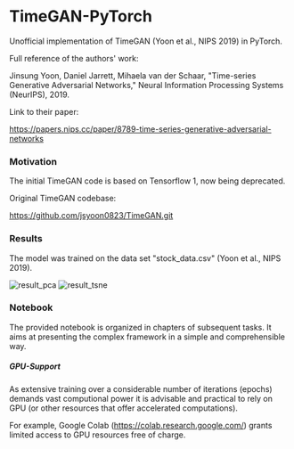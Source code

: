 # TimeGAN-PyTorch
  Unofficial implementation of TimeGAN (Yoon et al., NIPS 2019) in PyTorch.

  Full reference of the authors' work:
  
  Jinsung Yoon, Daniel Jarrett, Mihaela van der Schaar, 
  "Time-series Generative Adversarial Networks," 
  Neural Information Processing Systems (NeurIPS), 2019.
  
  Link to their paper:
  
  https://papers.nips.cc/paper/8789-time-series-generative-adversarial-networks

### Motivation
  The initial TimeGAN code is based on Tensorflow 1, now being deprecated.

  Original TimeGAN codebase:

  https://github.com/jsyoon0823/TimeGAN.git

### Results
  The model was trained on the data set "stock_data.csv" (Yoon et al., NIPS 2019).

![result_pca](../assets/pca.png)
![result_tsne](../assets/tsne.png)

### Notebook
  The provided notebook is organized in chapters of subsequent tasks. It aims at presenting the complex framework in a simple and comprehensible way.

##### GPU-Support
  As extensive training over a considerable number of iterations (epochs) demands vast computional power it is advisable and practical to rely on GPU (or other       resources that offer accelerated computations).

  For example, Google Colab (https://colab.research.google.com/) grants limited access to GPU resources free of charge.
